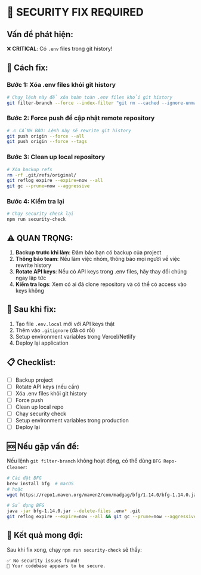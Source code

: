 # 🚨 SECURITY FIX REQUIRED

## Vấn đề phát hiện:
❌ **CRITICAL**: Có `.env` files trong git history!

## 🔧 Cách fix:

### Bước 1: Xóa .env files khỏi git history
```bash
# Chạy lệnh này để xóa hoàn toàn .env files khỏi git history
git filter-branch --force --index-filter "git rm --cached --ignore-unmatch .env*" --prune-empty --tag-name-filter cat -- --all
```

### Bước 2: Force push để cập nhật remote repository
```bash
# ⚠️ CẢNH BÁO: Lệnh này sẽ rewrite git history
git push origin --force --all
git push origin --force --tags
```

### Bước 3: Clean up local repository
```bash
# Xóa backup refs
rm -rf .git/refs/original/
git reflog expire --expire=now --all
git gc --prune=now --aggressive
```

### Bước 4: Kiểm tra lại
```bash
# Chạy security check lại
npm run security-check
```

## ⚠️ QUAN TRỌNG:

1. **Backup trước khi làm**: Đảm bảo bạn có backup của project
2. **Thông báo team**: Nếu làm việc nhóm, thông báo mọi người về việc rewrite history
3. **Rotate API keys**: Nếu có API keys trong .env files, hãy thay đổi chúng ngay lập tức
4. **Kiểm tra logs**: Xem có ai đã clone repository và có thể có access vào keys không

## 🔐 Sau khi fix:

1. Tạo file `.env.local` mới với API keys thật
2. Thêm vào `.gitignore` (đã có rồi)
3. Setup environment variables trong Vercel/Netlify
4. Deploy lại application

## 📋 Checklist:

- [ ] Backup project
- [ ] Rotate API keys (nếu cần)
- [ ] Xóa .env files khỏi git history
- [ ] Force push
- [ ] Clean up local repo
- [ ] Chạy security check
- [ ] Setup environment variables trong production
- [ ] Deploy lại

## 🆘 Nếu gặp vấn đề:

Nếu lệnh `git filter-branch` không hoạt động, có thể dùng `BFG Repo-Cleaner`:

```bash
# Cài đặt BFG
brew install bfg  # macOS
# hoặc
wget https://repo1.maven.org/maven2/com/madgag/bfg/1.14.0/bfg-1.14.0.jar

# Sử dụng BFG
java -jar bfg-1.14.0.jar --delete-files .env* .git
git reflog expire --expire=now --all && git gc --prune=now --aggressive
```

## 🎯 Kết quả mong đợi:

Sau khi fix xong, chạy `npm run security-check` sẽ thấy:
```
✅ No security issues found!
🎉 Your codebase appears to be secure.
```
